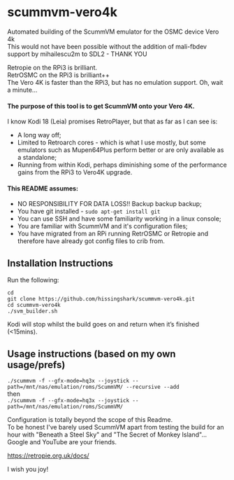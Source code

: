 # scummvm-vero4k
Automated building of the ScummVM emulator for the OSMC device Vero 4k  
This would not have been possible without the addition of mali-fbdev support by mihailescu2m to SDL2 - THANK YOU

Retropie on the RPi3 is brilliant.  
RetrOSMC on the RPi3 is brilliant++  
The Vero 4K is faster than the RPi3, but has no emulation support. Oh, wait a minute…

#### The purpose of this tool is to get ScummVM onto your Vero 4K.
I know Kodi 18 (Leia) promises RetroPlayer, but that as far as I can see is:

* A long way off;
* Limited to Retroarch cores - which is what I use mostly, but some emulators such as Mupen64Plus perform better or are only available as a standalone;
* Running from within Kodi, perhaps diminishing some of the performance gains from the RPi3 to Vero4K upgrade.

#### This README assumes:

* NO RESPONSIBILITY FOR DATA LOSS!! Backup backup backup;
* You have git installed - `sudo apt-get install git`
* You can use SSH and have some familiarity working in a linux console;
* You are familiar with ScummVM and it's configuration files;
* You have migrated from an RPi running RetrOSMC or Retropie and therefore have already got config files to crib from.

## Installation Instructions
Run the following:
```
cd
git clone https://github.com/hissingshark/scummvm-vero4k.git
cd scummvm-vero4k
./svm_builder.sh
```

Kodi will stop whilst the build goes on and return when it’s finished (<15mins).

## Usage instructions (based on my own usage/prefs)
`./scummvm -f --gfx-mode=hq3x --joystick --path=/mnt/nas/emulation/roms/ScummVM/ --recursive --add`  
then  
`./scummvm -f --gfx-mode=hq3x --joystick --path=/mnt/nas/emulation/roms/ScummVM/`

Configuration is totally beyond the scope of this Readme.  
To be honest I've barely used ScummVM apart from testing the build for an hour with "Beneath a Steel Sky" and "The Secret of Monkey Island"...  
Google and YouTube are your friends.  

https://retropie.org.uk/docs/

I wish you joy!
